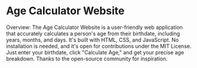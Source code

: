# Age Calculator Website
Overview: The Age Calculator Website is a user-friendly web application that accurately calculates a person's age from their birthdate, including years, months, and days. It's built with HTML, CSS, and JavaScript. No installation is needed, and it's open for contributions under the MIT License. Just enter your birthdate, click "Calculate Age," and get your precise age breakdown. Thanks to the open-source community for inspiration.

